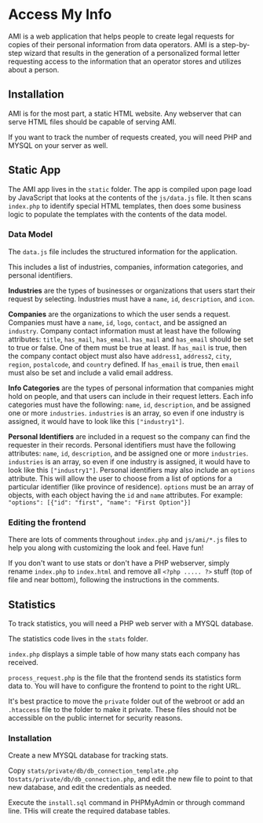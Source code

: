 # Access My Info
AMI is a web application that helps people to create legal requests for copies of their personal information from data operators. AMI is a step-by-step wizard that results in the generation of a personalized formal letter requesting access to the information that an operator stores and utilizes about a person.

## Installation
AMI is for the most part, a static HTML website. Any webserver that can serve HTML files should be capable of serving AMI.

If you want to track the number of requests created, you will need PHP and MYSQL on your server as well.

## Static App
The AMI app lives in the `static` folder. The app is compiled upon page load  by JavaScript that looks at the contents of the `js/data.js` file. It then scans `index.php` to identify special HTML templates, then does some business logic to populate the templates with the contents of the data model.

### Data Model
The `data.js` file includes the structured information for the application.

This includes a list of industries, companies, information categories, and personal identifiers.

**Industries** are the types of businesses or organizations that users start their request by selecting. Industries must have a `name`, `id`, `description`, and `icon`.

**Companies** are the organizations to which the user sends a request. Companies must have a `name`, `id`, `logo`, `contact`, and be assigned an `industry`. Company contact information must at least have the following attributes: `title`, `has_mail`, `has_email`. `has_mail` and `has_email` should be set to true or false. One of them must be true at least. If `has_mail` is true, then the company contact object must also have `address1`, `address2`, `city`, `region`, `postalcode`, and `country` defined. If `has_email` is true, then `email` must also be set and include a valid email address.

**Info Categories** are the types of personal information that companies might hold on people, and that users can include in their request letters. Each info categories must have the following: `name`, `id`, `description`, and be assigned one or more `industries`. `industries` is an array, so even if one industry is assigned, it would have to look like this `["industry1"]`.

**Personal Identifiers** are included in a request so the company can find the requester in their records. Personal identifiers must have the following attributes: `name`, `id`, `description`, and be assigned one or more `industries`. `industries` is an array, so even if one industry is assigned, it would have to look like this `["industry1"]`. Personal identifiers may also include an `options` attribute. This will allow the user to choose from a list of options for a particular identifier (like province of residence). `options` must be an array of objects, with each object having the `id` and `name` attributes. For example: `"options": [{"id": "first", "name": "First Option"}]`

### Editing the frontend
There are lots of comments throughout `index.php` and `js/ami/*.js` files to help you along with customizing the look and feel. Have fun!

If you don't want to use stats or don't have a PHP webserver, simply rename `index.php` to `index.html` and remove all `<?php ..... ?>` stuff (top of file and near bottom), following the instructions in the comments.

## Statistics
To track statistics, you will need a PHP web server with a MYSQL database.

The statistics code lives in the `stats` folder.

`index.php` displays a simple table of how many stats each company has received.

`process_request.php` is the file that the frontend sends its statistics form data to. You will have to configure the frontend to point to the right URL.

It's best practice to move the `private` folder out of the webroot or add an `.htaccess` file to the folder to make it private. These files should not be accessible on the public internet for security reasons.

### Installation
Create a new MYSQL database for tracking stats.

Copy `stats/private/db/db_connection_template.php` to`stats/private/db/db_connection.php`, and edit the new file to point to that new database, and edit the credentials as needed.

Execute the `install.sql` command in PHPMyAdmin or through command line. THis will create the required database tables.


